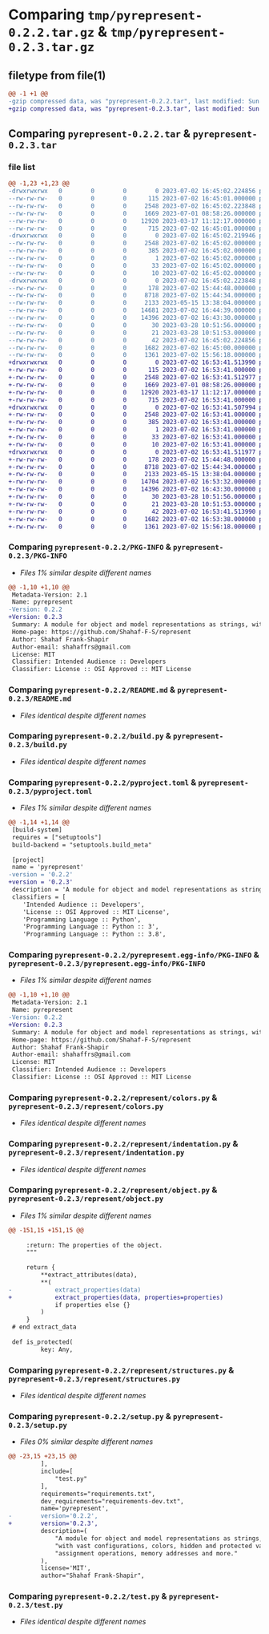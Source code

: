 # Comparing `tmp/pyrepresent-0.2.2.tar.gz` & `tmp/pyrepresent-0.2.3.tar.gz`

## filetype from file(1)

```diff
@@ -1 +1 @@
-gzip compressed data, was "pyrepresent-0.2.2.tar", last modified: Sun Jul  2 16:45:02 2023, max compression
+gzip compressed data, was "pyrepresent-0.2.3.tar", last modified: Sun Jul  2 16:53:41 2023, max compression
```

## Comparing `pyrepresent-0.2.2.tar` & `pyrepresent-0.2.3.tar`

### file list

```diff
@@ -1,23 +1,23 @@
-drwxrwxrwx   0        0        0        0 2023-07-02 16:45:02.224856 pyrepresent-0.2.2/
--rw-rw-rw-   0        0        0      115 2023-07-02 16:45:01.000000 pyrepresent-0.2.2/MANIFEST.in
--rw-rw-rw-   0        0        0     2548 2023-07-02 16:45:02.223848 pyrepresent-0.2.2/PKG-INFO
--rw-rw-rw-   0        0        0     1669 2023-07-01 08:58:26.000000 pyrepresent-0.2.2/README.md
--rw-rw-rw-   0        0        0    12920 2023-03-17 11:12:17.000000 pyrepresent-0.2.2/build.py
--rw-rw-rw-   0        0        0      715 2023-07-02 16:45:01.000000 pyrepresent-0.2.2/pyproject.toml
-drwxrwxrwx   0        0        0        0 2023-07-02 16:45:02.219946 pyrepresent-0.2.2/pyrepresent.egg-info/
--rw-rw-rw-   0        0        0     2548 2023-07-02 16:45:02.000000 pyrepresent-0.2.2/pyrepresent.egg-info/PKG-INFO
--rw-rw-rw-   0        0        0      385 2023-07-02 16:45:02.000000 pyrepresent-0.2.2/pyrepresent.egg-info/SOURCES.txt
--rw-rw-rw-   0        0        0        1 2023-07-02 16:45:02.000000 pyrepresent-0.2.2/pyrepresent.egg-info/dependency_links.txt
--rw-rw-rw-   0        0        0       33 2023-07-02 16:45:02.000000 pyrepresent-0.2.2/pyrepresent.egg-info/requires.txt
--rw-rw-rw-   0        0        0       10 2023-07-02 16:45:02.000000 pyrepresent-0.2.2/pyrepresent.egg-info/top_level.txt
-drwxrwxrwx   0        0        0        0 2023-07-02 16:45:02.223848 pyrepresent-0.2.2/represent/
--rw-rw-rw-   0        0        0      178 2023-07-02 15:44:48.000000 pyrepresent-0.2.2/represent/__init__.py
--rw-rw-rw-   0        0        0     8718 2023-07-02 15:44:34.000000 pyrepresent-0.2.2/represent/colors.py
--rw-rw-rw-   0        0        0     2133 2023-05-15 13:38:04.000000 pyrepresent-0.2.2/represent/indentation.py
--rw-rw-rw-   0        0        0    14681 2023-07-02 16:44:39.000000 pyrepresent-0.2.2/represent/object.py
--rw-rw-rw-   0        0        0    14396 2023-07-02 16:43:30.000000 pyrepresent-0.2.2/represent/structures.py
--rw-rw-rw-   0        0        0       30 2023-03-28 10:51:56.000000 pyrepresent-0.2.2/requirements-dev.txt
--rw-rw-rw-   0        0        0       21 2023-03-28 10:51:53.000000 pyrepresent-0.2.2/requirements.txt
--rw-rw-rw-   0        0        0       42 2023-07-02 16:45:02.224856 pyrepresent-0.2.2/setup.cfg
--rw-rw-rw-   0        0        0     1682 2023-07-02 16:45:00.000000 pyrepresent-0.2.2/setup.py
--rw-rw-rw-   0        0        0     1361 2023-07-02 15:56:18.000000 pyrepresent-0.2.2/test.py
+drwxrwxrwx   0        0        0        0 2023-07-02 16:53:41.513990 pyrepresent-0.2.3/
+-rw-rw-rw-   0        0        0      115 2023-07-02 16:53:41.000000 pyrepresent-0.2.3/MANIFEST.in
+-rw-rw-rw-   0        0        0     2548 2023-07-02 16:53:41.512977 pyrepresent-0.2.3/PKG-INFO
+-rw-rw-rw-   0        0        0     1669 2023-07-01 08:58:26.000000 pyrepresent-0.2.3/README.md
+-rw-rw-rw-   0        0        0    12920 2023-03-17 11:12:17.000000 pyrepresent-0.2.3/build.py
+-rw-rw-rw-   0        0        0      715 2023-07-02 16:53:41.000000 pyrepresent-0.2.3/pyproject.toml
+drwxrwxrwx   0        0        0        0 2023-07-02 16:53:41.507994 pyrepresent-0.2.3/pyrepresent.egg-info/
+-rw-rw-rw-   0        0        0     2548 2023-07-02 16:53:41.000000 pyrepresent-0.2.3/pyrepresent.egg-info/PKG-INFO
+-rw-rw-rw-   0        0        0      385 2023-07-02 16:53:41.000000 pyrepresent-0.2.3/pyrepresent.egg-info/SOURCES.txt
+-rw-rw-rw-   0        0        0        1 2023-07-02 16:53:41.000000 pyrepresent-0.2.3/pyrepresent.egg-info/dependency_links.txt
+-rw-rw-rw-   0        0        0       33 2023-07-02 16:53:41.000000 pyrepresent-0.2.3/pyrepresent.egg-info/requires.txt
+-rw-rw-rw-   0        0        0       10 2023-07-02 16:53:41.000000 pyrepresent-0.2.3/pyrepresent.egg-info/top_level.txt
+drwxrwxrwx   0        0        0        0 2023-07-02 16:53:41.511977 pyrepresent-0.2.3/represent/
+-rw-rw-rw-   0        0        0      178 2023-07-02 15:44:48.000000 pyrepresent-0.2.3/represent/__init__.py
+-rw-rw-rw-   0        0        0     8718 2023-07-02 15:44:34.000000 pyrepresent-0.2.3/represent/colors.py
+-rw-rw-rw-   0        0        0     2133 2023-05-15 13:38:04.000000 pyrepresent-0.2.3/represent/indentation.py
+-rw-rw-rw-   0        0        0    14704 2023-07-02 16:53:32.000000 pyrepresent-0.2.3/represent/object.py
+-rw-rw-rw-   0        0        0    14396 2023-07-02 16:43:30.000000 pyrepresent-0.2.3/represent/structures.py
+-rw-rw-rw-   0        0        0       30 2023-03-28 10:51:56.000000 pyrepresent-0.2.3/requirements-dev.txt
+-rw-rw-rw-   0        0        0       21 2023-03-28 10:51:53.000000 pyrepresent-0.2.3/requirements.txt
+-rw-rw-rw-   0        0        0       42 2023-07-02 16:53:41.513990 pyrepresent-0.2.3/setup.cfg
+-rw-rw-rw-   0        0        0     1682 2023-07-02 16:53:38.000000 pyrepresent-0.2.3/setup.py
+-rw-rw-rw-   0        0        0     1361 2023-07-02 15:56:18.000000 pyrepresent-0.2.3/test.py
```

### Comparing `pyrepresent-0.2.2/PKG-INFO` & `pyrepresent-0.2.3/PKG-INFO`

 * *Files 1% similar despite different names*

```diff
@@ -1,10 +1,10 @@
 Metadata-Version: 2.1
 Name: pyrepresent
-Version: 0.2.2
+Version: 0.2.3
 Summary: A module for object and model representations as strings, with vast configurations, colors, hidden and protected values, assignment operations, memory addresses and more.
 Home-page: https://github.com/Shahaf-F-S/represent
 Author: Shahaf Frank-Shapir
 Author-email: shahaffrs@gmail.com
 License: MIT
 Classifier: Intended Audience :: Developers
 Classifier: License :: OSI Approved :: MIT License
```

### Comparing `pyrepresent-0.2.2/README.md` & `pyrepresent-0.2.3/README.md`

 * *Files identical despite different names*

### Comparing `pyrepresent-0.2.2/build.py` & `pyrepresent-0.2.3/build.py`

 * *Files identical despite different names*

### Comparing `pyrepresent-0.2.2/pyproject.toml` & `pyrepresent-0.2.3/pyproject.toml`

 * *Files 1% similar despite different names*

```diff
@@ -1,14 +1,14 @@
 [build-system]
 requires = ["setuptools"]
 build-backend = "setuptools.build_meta"
 
 [project]
 name = 'pyrepresent'
-version = '0.2.2'
+version = '0.2.3'
 description = 'A module for object and model representations as strings, with vast configurations, colors, hidden and protected values, assignment operations, memory addresses and more.'
 classifiers = [
 	'Intended Audience :: Developers',
 	'License :: OSI Approved :: MIT License',
 	'Programming Language :: Python',
 	'Programming Language :: Python :: 3',
 	'Programming Language :: Python :: 3.8',
```

### Comparing `pyrepresent-0.2.2/pyrepresent.egg-info/PKG-INFO` & `pyrepresent-0.2.3/pyrepresent.egg-info/PKG-INFO`

 * *Files 1% similar despite different names*

```diff
@@ -1,10 +1,10 @@
 Metadata-Version: 2.1
 Name: pyrepresent
-Version: 0.2.2
+Version: 0.2.3
 Summary: A module for object and model representations as strings, with vast configurations, colors, hidden and protected values, assignment operations, memory addresses and more.
 Home-page: https://github.com/Shahaf-F-S/represent
 Author: Shahaf Frank-Shapir
 Author-email: shahaffrs@gmail.com
 License: MIT
 Classifier: Intended Audience :: Developers
 Classifier: License :: OSI Approved :: MIT License
```

### Comparing `pyrepresent-0.2.2/represent/colors.py` & `pyrepresent-0.2.3/represent/colors.py`

 * *Files identical despite different names*

### Comparing `pyrepresent-0.2.2/represent/indentation.py` & `pyrepresent-0.2.3/represent/indentation.py`

 * *Files identical despite different names*

### Comparing `pyrepresent-0.2.2/represent/object.py` & `pyrepresent-0.2.3/represent/object.py`

 * *Files 1% similar despite different names*

```diff
@@ -151,15 +151,15 @@
 
     :return: The properties of the object.
     """
 
     return {
         **extract_attributes(data),
         **(
-            extract_properties(data)
+            extract_properties(data, properties=properties)
             if properties else {}
         )
     }
 # end extract_data
 
 def is_protected(
         key: Any,
```

### Comparing `pyrepresent-0.2.2/represent/structures.py` & `pyrepresent-0.2.3/represent/structures.py`

 * *Files identical despite different names*

### Comparing `pyrepresent-0.2.2/setup.py` & `pyrepresent-0.2.3/setup.py`

 * *Files 0% similar despite different names*

```diff
@@ -23,15 +23,15 @@
         ],
         include=[
             "test.py"
         ],
         requirements="requirements.txt",
         dev_requirements="requirements-dev.txt",
         name='pyrepresent',
-        version='0.2.2',
+        version='0.2.3',
         description=(
             "A module for object and model representations as strings, "
             "with vast configurations, colors, hidden and protected values, "
             "assignment operations, memory addresses and more."
         ),
         license='MIT',
         author="Shahaf Frank-Shapir",
```

### Comparing `pyrepresent-0.2.2/test.py` & `pyrepresent-0.2.3/test.py`

 * *Files identical despite different names*

